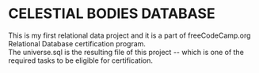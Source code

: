 # CELESTIAL BODIES DATABASE

This is my first relational data project and it is a part of freeCodeCamp.org Relational Database certification program.  
The universe.sql is the resulting file of this project -- which is one of the required tasks to be eligible for certification.
